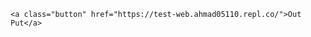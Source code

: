 <style>
      .button {
  background-color: #00FFEB;
  border: black;
  color: black;
  padding: 15px 32px;
  text-align: center;
  text-decoration: none;
  display: inline-block;
  font-size: 16px;
  margin: 4px 2px;
  cursor: pointer;
}
    </style>
    
    <a class="button" href="https://test-web.ahmad05110.repl.co/">Out Put</a>
